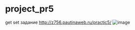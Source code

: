# project_pr5 
get set задание http://z756.pautinaweb.ru/practic5/
![image](https://github.com/reginadanilkina/project_pr5/assets/146034775/5fd3905f-f01a-4252-b02e-ba175c8e06ad)
